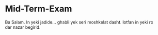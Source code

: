 # Mid-Term-Exam
Ba Salam.
In yeki jadide... ghabli yek seri moshkelat dasht.
lotfan in yeki ro dar nazar begirid.
